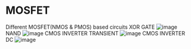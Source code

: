 # MOSFET
Different MOSFET(NMOS &amp; PMOS) based circuits
  XOR GATE
  ![image](https://user-images.githubusercontent.com/60343675/137577046-825f8a4f-cb02-494b-9208-d327130258d1.png)
             NAND
           ![image](https://user-images.githubusercontent.com/60343675/137577137-9759df11-1610-438b-a481-a2a3084a3863.png)
         CMOS INVERTER TRANSIENT
         ![image](https://user-images.githubusercontent.com/60343675/137577153-f820f245-13f7-4528-ac5f-ca4a8f6c0621.png)
         CMOS INVERTER DC
         ![image](https://user-images.githubusercontent.com/60343675/137577176-59834e0e-0715-4be5-9063-d717c7e2ca70.png)

           
